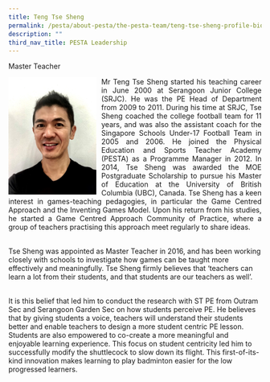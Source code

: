 ```yaml
---
title: Teng Tse Sheng
permalink: /pesta/about-pesta/the-pesta-team/teng-tse-sheng-profile-bio-2019/
description: ""
third_nav_title: PESTA Leadership
---
```

Master Teacher

<p style="float:left; margin: 0 10px 0px 0">
<img src="/images/teng-tse-sheng.jpeg" alt="Teng Tse Sheng" style="width:175px" /></p>

<p style="text-align:justify">
Mr Teng Tse Sheng started his teaching career in June 2000 at Serangoon Junior College (SRJC). He was the PE Head of Department from 2009 to 2011. During his time at SRJC, Tse Sheng coached the college football team for 11 years, and was also the assistant coach for the Singapore Schools Under-17 Football Team in 2005 and 2006. He joined the Physical Education and Sports Teacher Academy (PESTA) as a Programme Manager in 2012. In 2014, Tse Sheng was awarded the MOE Postgraduate Scholarship to pursue his Master of Education at the University of British Columbia (UBC), Canada. Tse Sheng has a keen interest in games-teaching pedagogies, in particular the Game Centred Approach and the Inventing Games Model. Upon his return from his studies, he started a Game Centred Approach Community of Practice, where a group of teachers practising this approach meet regularly to share ideas.<br><br>
	
Tse Sheng was appointed as Master Teacher in 2016, and has been working closely with schools to investigate how games can be taught more effectively and meaningfully. Tse Sheng firmly believes that ‘teachers can learn a lot from their students, and that students are our teachers as well’.<br><br>

It is this belief that led him to conduct the research with ST PE from Outram Sec and Serangoon Garden Sec on how students perceive PE. He believes that by giving students a voice, teachers will understand their students better and enable teachers to design a more student centric PE lesson. Students are also empowered to co-create a more meaningful and enjoyable learning experience. This focus on student centricity led him to successfully modify the shuttlecock to slow down its flight. This first-of-its-kind innovation makes learning to play badminton easier for the low progressed learners.</p>